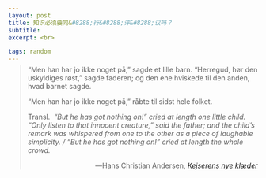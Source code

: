 ```yaml
---
layout: post
title: 知识必须要同&#8288;行&#8288;评&#8288;议吗？
subtitle: 
excerpt: <br>

tags: random
---
```


> <p class="quote" style="margin-top:-0.67em">
> “Men han har jo ikke noget på,” sagde et lille barn. “Herregud, hør den uskyldiges røst,” sagde faderen; og den ene hviskede til den anden, hvad barnet sagde.</p> 
>
> <p class="quote">
> “Men han har jo ikke noget på,” råbte til sidst hele folket. </p> 
>
> <p class="quote-transl"> 
> Transl.&nbsp; <i> “But he has got nothing on!” cried at length one little child. “Only listen to that innocent creature,” said the father; and the child’s remark was whispered from one to the other as a piece of laughable simplicity. / “But he has got nothing on!” cried at length the whole crowd. </i> </p>
><p align="right" class="quote"> 
>	―Hans Christian Andersen, <a href="https://www.andersenstories.com/da/andersen_fortaellinger/kejserens_nye_klaeder"><nobr> <i>Kejserens nye klæder</i> </nobr> </a> </p>


<br>















